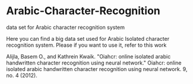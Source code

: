# Arabic-Character-Recognition
data set for Arabic character recognition system


Here you can find a big data set used for Arabic Isolated character recognition system.
Please if you want to use it, refer to this work


Alijla, Basem O., and Kathrein Kwaik. "Oiahcr: online isolated arabic handwritten character recognition using neural network." Oiahcr: online isolated arabic handwritten character recognition using neural network. 9, no. 4 (2012).
